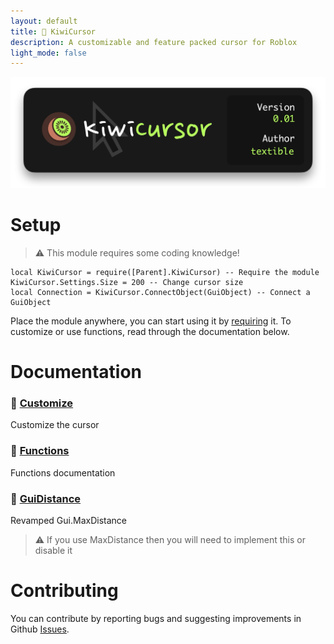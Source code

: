 ```yaml
---
layout: default
title: 🥝 KiwiCursor
description: A customizable and feature packed cursor for Roblox
light_mode: false
---
```


![KiwiCursor001](https://raw.githubusercontent.com/TextibIe/kiwicursor/refs/heads/main/assets/images/KiwiCursor001.png)

# Setup

> ⚠️ This module requires some coding knowledge!

```luau
local KiwiCursor = require([Parent].KiwiCursor) -- Require the module
KiwiCursor.Settings.Size = 200 -- Change cursor size
local Connection = KiwiCursor.ConnectObject(GuiObject) -- Connect a GuiObject
```

Place the module anywhere, you can start using it by [requiring](https://create.roblox.com/docs/reference/engine/classes/ModuleScript) it. To customize or use functions, read through the documentation below.

# Documentation

### 🥝 [Customize](./customize.html)
Customize the cursor

### 🥝 [Functions](./functions.html)
Functions documentation

### 🥝 [GuiDistance](./guidistance.html) 
Revamped Gui.MaxDistance
> ⚠️ If you use MaxDistance then you will need to implement this or disable it

# Contributing

You can contribute by reporting bugs and suggesting improvements in Github [Issues](https://github.com/TextibIe/kiwicursor/issues).
